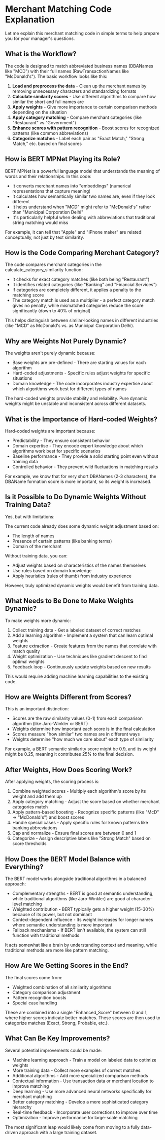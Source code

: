 # Merchant Matching Code Explanation

Let me explain this merchant matching code in simple terms to help prepare you for your manager's questions.

## What is the Workflow?

The code is designed to match abbreviated business names (DBANames like "MCD") with their full names (RawTransactionNames like "McDonald's"). The basic workflow looks like this:

1. **Load and preprocess the data** - Clean up the merchant names by removing unnecessary characters and standardizing formats
2. **Calculate similarity scores** - Use different algorithms to compare how similar the short and full names are
3. **Apply weights** - Give more importance to certain comparison methods depending on the situation
4. **Apply category matching** - Compare merchant categories (like "Restaurant" vs "Government")
5. **Enhance scores with pattern recognition** - Boost scores for recognized patterns (like common abbreviations)
6. **Categorize matches** - Label each pair as "Exact Match," "Strong Match," etc. based on final scores

## How is BERT MPNet Playing its Role?

BERT MPNet is a powerful language model that understands the meaning of words and their relationships. In this code:

- It converts merchant names into "embeddings" (numerical representations that capture meaning)
- It calculates how semantically similar two names are, even if they look different
- It helps understand when "MCD" might refer to "McDonald's" rather than "Municipal Corporation Delhi"
- It's particularly helpful when dealing with abbreviations that traditional string matching would miss

For example, it can tell that "Apple" and "iPhone maker" are related conceptually, not just by text similarity.

## How is the Code Comparing Merchant Category?

The code compares merchant categories in the calculate_category_similarity function:

- It checks for exact category matches (like both being "Restaurant")
- It identifies related categories (like "Banking" and "Financial Services")
- If categories are completely different, it applies a penalty to the matching score
- The category match is used as a multiplier - a perfect category match gives no penalty, while mismatched categories reduce the score significantly (down to 40% of original)

This helps distinguish between similar-looking names in different industries (like "MCD" as McDonald's vs. as Municipal Corporation Delhi).

## Why are Weights Not Purely Dynamic?

The weights aren't purely dynamic because:

- Base weights are pre-defined - There are starting values for each algorithm
- Hard-coded adjustments - Specific rules adjust weights for specific situations
- Domain knowledge - The code incorporates industry expertise about which algorithms work best for different types of names

The hard-coded weights provide stability and reliability. Pure dynamic weights might be unstable and inconsistent across different datasets.

## What is the Importance of Hard-coded Weights?

Hard-coded weights are important because:

- Predictability - They ensure consistent behavior
- Domain expertise - They encode expert knowledge about which algorithms work best for specific scenarios
- Baseline performance - They provide a solid starting point even without training data
- Controlled behavior - They prevent wild fluctuations in matching results

For example, we know that for very short DBANames (2-3 characters), the DBAName formation score is more important, so its weight is increased.

## Is it Possible to Do Dynamic Weights Without Training Data?

Yes, but with limitations:

The current code already does some dynamic weight adjustment based on:
- The length of names
- Presence of certain patterns (like banking terms)
- Domain of the merchant

Without training data, you can:
- Adjust weights based on characteristics of the names themselves
- Use rules based on domain knowledge
- Apply heuristics (rules of thumb) from industry experience

However, truly optimized dynamic weights would benefit from training data.

## What Needs to Be Done to Make Weights Dynamic?

To make weights more dynamic:

1. Collect training data - Get a labeled dataset of correct matches
2. Add a learning algorithm - Implement a system that can learn optimal weights
3. Feature extraction - Create features from the names that correlate with match quality
4. Weight optimization - Use techniques like gradient descent to find optimal weights
5. Feedback loop - Continuously update weights based on new results

This would require adding machine learning capabilities to the existing code.

## How are Weights Different from Scores?

This is an important distinction:

- Scores are the raw similarity values (0-1) from each comparison algorithm (like Jaro-Winkler or BERT)
- Weights determine how important each score is in the final calculation
- Scores measure "how similar" two names are in different ways
- Weights determine "how much we care about" each type of similarity

For example, a BERT semantic similarity score might be 0.9, and its weight might be 0.25, meaning it contributes 25% to the final decision.

## After Weights, How Does Scoring Work?

After applying weights, the scoring process is:

1. Combine weighted scores - Multiply each algorithm's score by its weight and add them up
2. Apply category matching - Adjust the score based on whether merchant categories match
3. Apply pattern-based boosting - Recognize specific patterns (like "McD" → "McDonald's") and boost scores
4. Handle special cases - Apply specific rules for known patterns like banking abbreviations
5. Cap and normalize - Ensure final scores are between 0 and 1
6. Categorize - Assign descriptive labels like "Strong Match" based on score thresholds

## How Does the BERT Model Balance with Everything?

The BERT model works alongside traditional algorithms in a balanced approach:

- Complementary strengths - BERT is good at semantic understanding, while traditional algorithms (like Jaro-Winkler) are good at character-level matching
- Weighted contribution - BERT typically gets a higher weight (15-30%) because of its power, but not dominant
- Context-dependent influence - Its weight increases for longer names where semantic understanding is more important
- Fallback mechanisms - If BERT isn't available, the system can still function with traditional methods

It acts somewhat like a brain by understanding context and meaning, while traditional methods are more like pattern matching.

## How Are We Getting Scores in the End?

The final scores come from:

- Weighted combination of all similarity algorithms
- Category comparison adjustment
- Pattern recognition boosts
- Special case handling

These are combined into a single "Enhanced_Score" between 0 and 1, where higher scores indicate better matches. These scores are then used to categorize matches (Exact, Strong, Probable, etc.).

## What Can Be Key Improvements?

Several potential improvements could be made:

- Machine learning approach - Train a model on labeled data to optimize weights
- More training data - Collect more examples of correct matches
- Additional algorithms - Add more specialized comparison methods
- Contextual information - Use transaction data or merchant location to improve matching
- Deep learning - Use more advanced neural networks specifically for merchant matching
- Better category matching - Develop a more sophisticated category hierarchy
- Real-time feedback - Incorporate user corrections to improve over time
- Optimization - Improve performance for large-scale matching

The most significant leap would likely come from moving to a fully data-driven approach with a large training dataset.
